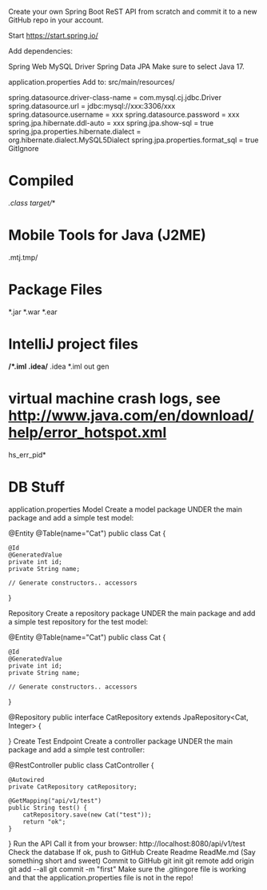 Create your own Spring Boot ReST API from scratch and commit it to a new GitHub repo in your account.

Start
https://start.spring.io/

Add dependencies:

Spring Web
MySQL Driver
Spring Data JPA
Make sure to select Java 17.

application.properties
Add to: src/main/resources/

spring.datasource.driver-class-name = com.mysql.cj.jdbc.Driver
spring.datasource.url = jdbc:mysql://xxx:3306/xxx
spring.datasource.username = xxx
spring.datasource.password = xxx
spring.jpa.hibernate.ddl-auto = xxx
spring.jpa.show-sql = true
spring.jpa.properties.hibernate.dialect = org.hibernate.dialect.MySQL5Dialect
spring.jpa.properties.format_sql = true
GitIgnore
# Compiled
*.class
target/**

# Mobile Tools for Java (J2ME)
.mtj.tmp/

# Package Files #
*.jar
*.war
*.ear

# IntelliJ project files
**/*.iml
.idea/**
.idea
*.iml
out
gen

# virtual machine crash logs, see http://www.java.com/en/download/help/error_hotspot.xml
hs_err_pid*

# DB Stuff
application.properties
Model
Create a model package UNDER the main package and add a simple test model:

@Entity
@Table(name="Cat")
public class Cat {

    @Id
    @GeneratedValue
    private int id;
    private String name;
	
	// Generate constructors.. accessors
}

Repository
Create a repository package UNDER the main package and add a simple test repository for the test model:

@Entity
@Table(name="Cat")
public class Cat {

    @Id
    @GeneratedValue
    private int id;
    private String name;
	
	// Generate constructors.. accessors
}

@Repository
public interface CatRepository extends JpaRepository<Cat, Integer> {

}
Create Test Endpoint
Create a controller package UNDER the main package and add a simple test controller:

@RestController
public class CatController {

    @Autowired
    private CatRepository catRepository;

    @GetMapping("api/v1/test")
    public String test() {
        catRepository.save(new Cat("test"));
        return "ok";
    }
}
Run the API
Call it from your browser: http://localhost:8080/api/v1/test
Check the database
If ok, push to GitHub
Create Readme
ReadMe.md (Say something short and sweet)
Commit to GitHub
git init
git remote add origin <url>
git add --all
git commit -m "first"
Make sure the .gitingore file is working and that the application.properties file is not in the repo!

